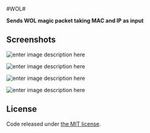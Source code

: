 #WOL#

**Sends WOL magic packet taking MAC and IP as input**

## Screenshots ##


![enter image description here](https://cloud.githubusercontent.com/assets/15173172/13332945/594c346a-dc2a-11e5-9524-ec04bd655675.png)

![enter image description here](https://cloud.githubusercontent.com/assets/15173172/13332944/594bcc8c-dc2a-11e5-8ef2-66c5603074bf.png)

![enter image description here](https://cloud.githubusercontent.com/assets/15173172/13332946/594deddc-dc2a-11e5-95b0-30dba667cda1.png)

![enter image description here](https://cloud.githubusercontent.com/assets/15173172/13332947/595274ce-dc2a-11e5-9e21-1c3a59dea632.png)

## License

Code released under [the MIT license](https://github.com/petgoldfish/WOL/LICENSE).
